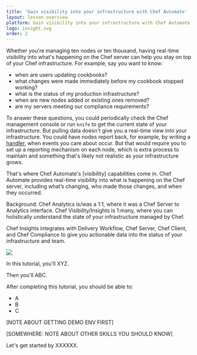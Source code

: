 ```yaml
---
title: 'Gain visibility into your infrastructure with Chef Automate'
layout: lesson-overview
platform: Gain visibility into your infrastructure with Chef Automate
logo: insight.svg
order: 2
---
```

Whether you're managing ten nodes or ten thousand, having real-time visibility into what's happening on the Chef server can help you stay on top of your Chef infrastructure. For example, say you want to know:

* when are users updating cookbooks?
* what changes were made immediately before my cookbook stopped working?
* what is the status of my production infrastructure?
* when are new nodes added or existing ones removed?
* are my servers meeting our compliance requirements?

To answer these questions, you could periodically check the Chef management console or run `knife` to get the current state of your infrastructure. But pulling data doesn't give you a real-time view into your infrastructure. You could have nodes report back, for example, by writing a [handler](https://docs.chef.io/handlers.html), when events you care about occur. But that would require you to set up a reporting mechanism on each node, which is extra process to maintain and something that's likely not realistic as your infrastructure grows.

That's where Chef Automate's [visibility] capabilities come in. Chef Automate provides real-time visibility into what is happening on the Chef server, including what’s changing, who made those changes, and when they occurred.

Background: Chef Analytics is/was a 1:1, where it was a Chef Server to Analytics interface. Chef Visibility/Insights is 1:many, where you can holistically understand the state of your infrastructure managed by Chef.

Chef Insights integrates with Delivery Workflow, Chef Server, Chef Client, and Chef Compliance to give you actionable data into the status of your infrastructure and team.

![](automate/Chef-Automate.png)

In this tutorial, you'll XYZ.

Then you'll ABC.

After completing this tutorial, you should be able to:

* A
* B
* C

[NOTE ABOUT GETTING DEMO ENV FIRST]

[SOMEWHERE: NOTE ABOUT OTHER SKILLS YOU SHOULD KNOW]

Let's get started by XXXXXX.
